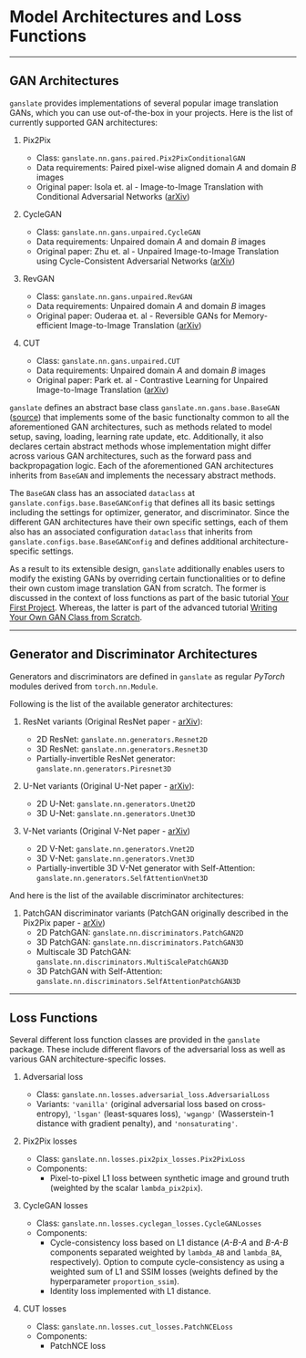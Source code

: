 # Model Architectures and Loss Functions



--------------------
## GAN Architectures

`ganslate` provides implementations of several popular image translation GANs, which you can use out-of-the-box in your projects. Here is the list of currently supported GAN architectures:

1. Pix2Pix
    - Class: `ganslate.nn.gans.paired.Pix2PixConditionalGAN`
    - Data requirements: Paired pixel-wise aligned domain _A_ and domain _B_ images
    - Original paper: Isola et. al - Image-to-Image Translation with Conditional Adversarial Networks ([arXiv](https://arxiv.org/abs/1611.07004))

2. CycleGAN
    - Class: `ganslate.nn.gans.unpaired.CycleGAN` 
    - Data requirements: Unpaired domain _A_ and domain _B_ images
    - Original paper: Zhu et. al - Unpaired Image-to-Image Translation using Cycle-Consistent Adversarial Networks ([arXiv](https://arxiv.org/abs/1703.10593))

3. RevGAN
    - Class: `ganslate.nn.gans.unpaired.RevGAN`
    - Data requirements: Unpaired domain _A_ and domain _B_ images
    - Original paper: Ouderaa et. al - Reversible GANs for Memory-efficient Image-to-Image Translation ([arXiv](https://arxiv.org/abs/1902.02729))

4. CUT
    - Class: `ganslate.nn.gans.unpaired.CUT`
    - Data requirements: Unpaired domain _A_ and domain _B_ images
    - Original paper: Park et. al - Contrastive Learning for Unpaired Image-to-Image Translation ([arXiv](https://arxiv.org/abs/2007.15651))

`ganslate` defines an abstract base class `ganslate.nn.gans.base.BaseGAN` ([source](https://github.com/ganslate-team/ganslate/nn/gans/base.py)) that implements some of the basic functionalty common to all the aforementioned GAN architectures, such as methods related to model setup, saving, loading, learning rate update, etc. Additionally, it also declares certain abstract methods whose implementation might differ across various GAN architectures, such as the forward pass and backpropagation logic. Each of the aforementioned GAN architectures inherits from `BaseGAN` and implements the necessary abstract methods.

The `BaseGAN` class has an associated `dataclass` at `ganslate.configs.base.BaseGANConfig` that defines all its basic settings including the settings for optimizer, generator, and discriminator. Since the different GAN architectures have their own specific settings, each of them also has an associated configuration `dataclass` that inherits from `ganslate.configs.base.BaseGANConfig` and defines additional architecture-specific settings.

As a result to its extensible design, `ganslate` additionally enables users to modify the existing GANs by overriding certain functionalities or to define their own custom image translation GAN from scratch. The former is discussed in the context of loss functions as part of the basic tutorial [Your First Project](../tutorials_basic/2_new_project.md). Whereas, the latter is part of the advanced tutorial [Writing Your Own GAN Class from Scratch](../tutorials_advanced/1_custom_gan_architecture.md).



--------------------------------------------
## Generator and Discriminator Architectures

Generators and discriminators are defined in `ganslate` as regular _PyTorch_ modules derived from `torch.nn.Module`. 

Following is the list of the available generator architectures:

1. ResNet variants (Original ResNet paper - [arXiv](https://arxiv.org/abs/1512.03385)):
    - 2D ResNet: `ganslate.nn.generators.Resnet2D`
    - 3D ResNet: `ganslate.nn.generators.Resnet3D`
    - Partially-invertible ResNet generator: `ganslate.nn.generators.Piresnet3D`

2. U-Net variants (Original U-Net paper - [arXiv](https://arxiv.org/abs/1505.04597)):
    - 2D U-Net: `ganslate.nn.generators.Unet2D`
    - 3D U-Net: `ganslate.nn.generators.Unet3D`

3. V-Net variants (Original V-Net paper - [arXiv](https://arxiv.org/abs/1606.04797))
    - 2D V-Net: `ganslate.nn.generators.Vnet2D`
    - 3D V-Net: `ganslate.nn.generators.Vnet3D`
    - Partially-invertible 3D V-Net generator with Self-Attention: `ganslate.nn.generators.SelfAttentionVnet3D`


And here is the list of the available discriminator architectures:

1. PatchGAN discriminator variants (PatchGAN originally described in the Pix2Pix paper - [arXiv](https://arxiv.org/abs/1611.07004))
    - 2D PatchGAN: `ganslate.nn.discriminators.PatchGAN2D`
    - 3D PatchGAN: `ganslate.nn.discriminators.PatchGAN3D`
    - Multiscale 3D PatchGAN: `ganslate.nn.discriminators.MultiScalePatchGAN3D`
    - 3D PatchGAN with Self-Attention: `ganslate.nn.discriminators.SelfAttentionPatchGAN3D`



-----------------
## Loss Functions

Several different loss function classes are provided in the `ganslate` package. These include different flavors of the adversarial loss as well as various GAN architecture-specific losses.

1. Adversarial loss
    - Class: `ganslate.nn.losses.adversarial_loss.AdversarialLoss`
    - Variants: `'vanilla'` (original adversarial loss based on cross-entropy), `'lsgan'` (least-squares loss), `'wgangp'` (Wasserstein-1 distance with gradient penalty), and `'nonsaturating'`.

2. Pix2Pix losses
    - Class: `ganslate.nn.losses.pix2pix_losses.Pix2PixLoss`
    - Components: 
        - Pixel-to-pixel L1 loss between synthetic image and ground truth (weighted by the scalar `lambda_pix2pix`).

3. CycleGAN losses
    - Class: `ganslate.nn.losses.cyclegan_losses.CycleGANLosses`
    - Components: 
        - Cycle-consistency loss based on L1 distance (_A-B-A_ and _B-A-B_ components separated weighted by `lambda_AB` and `lambda_BA`, respectively). Option to compute cycle-consistency as using a weighted sum of L1 and SSIM losses (weights defined by the hyperparameter `proportion_ssim`).
        - Identity loss implemented with L1 distance.

3. CUT losses
    - Class: `ganslate.nn.losses.cut_losses.PatchNCELoss`
    - Components:
        - PatchNCE loss